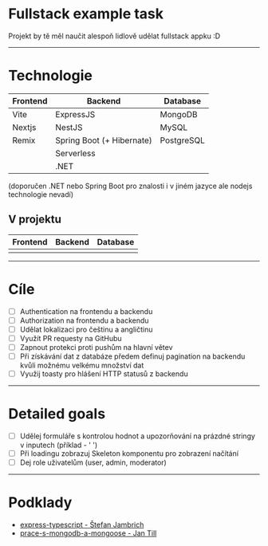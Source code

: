 # Fullstack example task

Projekt by tě měl naučit alespoň lidlově udělat fullstack appku :D

---

# Technologie

| Frontend | Backend | Database |
| ------------- | ------------- | ------------- |
| Vite | ExpressJS | MongoDB |
| Nextjs | NestJS | MySQL |
| Remix | Spring Boot (+ Hibernate) | PostgreSQL |
| | Serverless | |
| | .NET | |

(doporučen .NET nebo Spring Boot pro znalosti i v jiném jazyce ale nodejs technologie nevadí)

## V projektu

| Frontend | Backend | Database |
| ------------- | ------------- | ------------- |
| | | |

---

# Cíle

- [ ] Authentication na frontendu a backendu
- [ ] Authorization na frontendu a backendu
- [ ] Udělat lokalizaci pro češtinu a angličtinu
- [ ] Využít PR requesty na GitHubu
- [ ] Zapnout protekci proti pushům na hlavní větev
- [ ] Při získávání dat z databáze předem definuj pagination na backendu kvůli možnému velkému množství dat
- [ ] Využij toasty pro hlášení HTTP statusů z backendu

---

# Detailed goals

- [ ] Udělej formuláře s kontrolou hodnot a upozorňování na prázdné stringy v inputech (příklad - ' ')
- [ ] Při loadingu zobrazuj Skeleton komponentu pro zobrazení načítání
- [ ] Dej role uživatelům (user, admin, moderator)

---

# Podklady

- [express-typescript - Štefan Jambrich](https://github.com/stefanJambrich/huddle/tree/master/be)
- [prace-s-mongodb-a-mongoose - Jan Till](https://github.com/honziktillu/prace-s-mongodb-a-mongoose/)